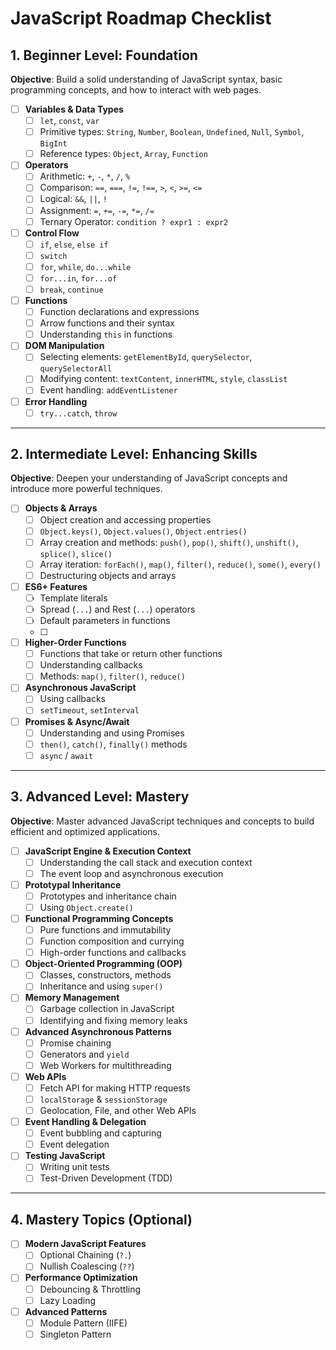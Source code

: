 # JavaScript Roadmap Checklist

## 1. Beginner Level: Foundation
**Objective**: Build a solid understanding of JavaScript syntax, basic programming concepts, and how to interact with web pages.

- [ ] **Variables & Data Types**  
  - [ ] `let`, `const`, `var`
  - [ ] Primitive types: `String`, `Number`, `Boolean`, `Undefined`, `Null`, `Symbol`, `BigInt`
  - [ ] Reference types: `Object`, `Array`, `Function`
- [ ] **Operators**  
  - [ ] Arithmetic: `+`, `-`, `*`, `/`, `%`
  - [ ] Comparison: `==`, `===`, `!=`, `!==`, `>`, `<`, `>=`, `<=`
  - [ ] Logical: `&&`, `||`, `!`
  - [ ] Assignment: `=`, `+=`, `-=`, `*=`, `/=`
  - [ ] Ternary Operator: `condition ? expr1 : expr2`
- [ ] **Control Flow**  
  - [ ] `if`, `else`, `else if`
  - [ ] `switch`
  - [ ] `for`, `while`, `do...while`
  - [ ] `for...in`, `for...of`
  - [ ] `break`, `continue`
- [ ] **Functions**  
  - [ ] Function declarations and expressions
  - [ ] Arrow functions and their syntax
  - [ ] Understanding `this` in functions
- [ ] **DOM Manipulation**  
  - [ ] Selecting elements: `getElementById`, `querySelector`, `querySelectorAll`
  - [ ] Modifying content: `textContent`, `innerHTML`, `style`, `classList`
  - [ ] Event handling: `addEventListener`
- [ ] **Error Handling**  
  - [ ] `try...catch`, `throw`

---

## 2. Intermediate Level: Enhancing Skills
**Objective**: Deepen your understanding of JavaScript concepts and introduce more powerful techniques.

- [ ] **Objects & Arrays**  
  - [ ] Object creation and accessing properties
  - [ ] `Object.keys()`, `Object.values()`, `Object.entries()`
  - [ ] Array creation and methods: `push()`, `pop()`, `shift()`, `unshift()`, `splice()`, `slice()`
  - [ ] Array iteration: `forEach()`, `map()`, `filter()`, `reduce()`, `some()`, `every()`
  - [ ] Destructuring objects and arrays
- [ ] **ES6+ Features**  
  - [ ] Template literals
  - [ ] Spread (`...`) and Rest (`...`) operators
  - [ ] Default parameters in functions
  - [ ] 
- [ ] **Higher-Order Functions**  
  - [ ] Functions that take or return other functions
  - [ ] Understanding callbacks
  - [ ] Methods: `map()`, `filter()`, `reduce()`
- [ ] **Asynchronous JavaScript**  
  - [ ] Using callbacks
  - [ ] `setTimeout`, `setInterval`
- [ ] **Promises & Async/Await**  
  - [ ] Understanding and using Promises
  - [ ] `then()`, `catch()`, `finally()` methods
  - [ ] `async` / `await`

---

## 3. Advanced Level: Mastery
**Objective**: Master advanced JavaScript techniques and concepts to build efficient and optimized applications.

- [ ] **JavaScript Engine & Execution Context**  
  - [ ] Understanding the call stack and execution context
  - [ ] The event loop and asynchronous execution
- [ ] **Prototypal Inheritance**  
  - [ ] Prototypes and inheritance chain
  - [ ] Using `Object.create()`
- [ ] **Functional Programming Concepts**  
  - [ ] Pure functions and immutability
  - [ ] Function composition and currying
  - [ ] High-order functions and callbacks
- [ ] **Object-Oriented Programming (OOP)**  
  - [ ] Classes, constructors, methods
  - [ ] Inheritance and using `super()`
- [ ] **Memory Management**  
  - [ ] Garbage collection in JavaScript
  - [ ] Identifying and fixing memory leaks
- [ ] **Advanced Asynchronous Patterns**  
  - [ ] Promise chaining
  - [ ] Generators and `yield`
  - [ ] Web Workers for multithreading
- [ ] **Web APIs**  
  - [ ] Fetch API for making HTTP requests
  - [ ] `localStorage` & `sessionStorage`
  - [ ] Geolocation, File, and other Web APIs
- [ ] **Event Handling & Delegation**  
  - [ ] Event bubbling and capturing
  - [ ] Event delegation
- [ ] **Testing JavaScript**  
  - [ ] Writing unit tests
  - [ ] Test-Driven Development (TDD)

---

## 4. Mastery Topics (Optional)
- [ ] **Modern JavaScript Features**  
  - [ ] Optional Chaining (`?.`)
  - [ ] Nullish Coalescing (`??`)
- [ ] **Performance Optimization**  
  - [ ] Debouncing & Throttling
  - [ ] Lazy Loading
- [ ] **Advanced Patterns**  
  - [ ] Module Pattern (IIFE)
  - [ ] Singleton Pattern
